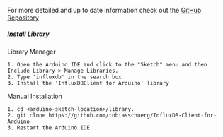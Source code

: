 For more detailed and up to date information check out the [GitHub Repository](https://github.com/tobiasschuerg/InfluxDB-Client-for-Arduino)

##### Install Library

Library Manager

```
1. Open the Arduino IDE and click to the "Sketch" menu and then Include Library > Manage Libraries.
2. Type 'influxdb' in the search box
3. Install the 'InfluxDBClient for Arduino' library
```

Manual Installation

```
1. cd <arduino-sketch-location>/library.
2. git clone https://github.com/tobiasschuerg/InfluxDB-Client-for-Arduino
3. Restart the Arduino IDE
```
